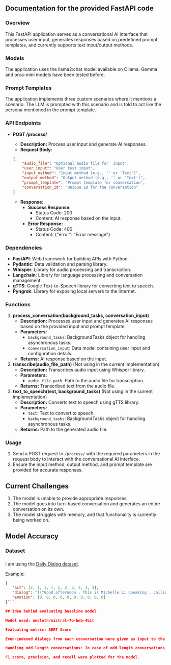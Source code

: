 ## Documentation for the provided FastAPI code

### Overview

This FastAPI application serves as a conversational AI interface that processes user input, generates responses based on predefined prompt templates, and currently supports text input/output methods.

### Models

The application uses the llama2:chat model available on Ollama. Gemma and orca-mini models have been tested before.

### Prompt Templates

The application implements three custom scenarios where it mentions a scenario. The LLM is prompted with this scenario and is told to act like the persona mentioned in the prompt template.

### API Endpoints

- **POST /process/**
   - **Description:** Process user input and generate AI responses.
   - **Request Body:**
   
   ```json
   {
       "audio_file": "Optional audio file for  input",
       "user_input": "User text input",
       "input_method": "Input method (e.g., '' or 'Text')",
       "output_method": "Output method (e.g., '' or 'Text')",
       "prompt_template": "Prompt template for conversation",
       "conversation_id": "Unique ID for the conversation"
   }
   ```
   
   - **Response:**
       - **Success Response:**
           - Status Code: 200
           - Content: AI response based on the input.
       - **Error Response:**
           - Status Code: 400
           - Content: {"error": "Error message"}

### Dependencies

- **FastAPI**: Web framework for building APIs with Python.
- **Pydantic**: Data validation and parsing library.
- **Whisper**: Library for audio processing and transcription.
- **Langchain**: Library for language processing and conversation management.
- **gTTS**: Google Text-to-Speech library for converting text to speech.
- **Pyngrok**: Library for exposing local servers to the internet.

### Functions

1. **process_conversation(background_tasks, conversation_input)**
   - **Description:** Processes user input and generates AI responses based on the provided input and prompt template.
   - **Parameters:**
       - `background_tasks`: BackgroundTasks object for handling asynchronous tasks.
       - `conversation_input`: Data model containing user input and configuration details.
   - **Returns:** AI response based on the input.
2. **transcribe(audio_file_path)** (Not using in the current implementation)
   - **Description:** Transcribes audio input using Whisper library.
   - **Parameters:**
       - `audio_file_path`: Path to the audio file for transcription.
   - **Returns:** Transcribed text from the audio file.
3. **text_to_speech(text, background_tasks)** (Not using in the current implementation)
   - **Description:** Converts text to speech using gTTS library.
   - **Parameters:**
       - `text`: Text to convert to speech.
       - `background_tasks`: BackgroundTasks object for handling asynchronous tasks.
   - **Returns:** Path to the generated audio file.

### Usage

1. Send a POST request to `/process/` with the required parameters in the request body to interact with the conversational AI interface.
2. Ensure the input method, output method, and prompt template are provided for accurate responses.

## Current Challenges

1. The model is unable to provide appropriate responses.
2. The model goes into turn-based conversation and generates an entire conversation on its own.
3. The model struggles with memory, and that functionality is currently being worked on.

## Model Accuracy

### Dataset
###
I am using the [Daily Dialog dataset](https://huggingface.co/datasets/daily_dialog).

Example:
```json
{
   "act": [2, 1, 1, 1, 1, 2, 3, 2, 3, 4],
   "dialog": "[\"Good afternoon . This is Michelle Li speaking , calling on behalf of IBA . Is Mr Meng available at all ? \", \" This is Mr Meng ...",
   "emotion": [0, 0, 0, 0, 0, 0, 0, 0, 0, 0]
}```

## Idea behind evaluating baseline model

Model used: unsloth/mistral-7b-bnb-4bit

Evaluating metric: BERT Score

Even-indexed dialogs from each conversation were given as input to the LLM model, and the odd-indexed dialog was given as the target. The model was evaluated on the BERT score of the generated text and the target text. The model was evaluated on 50 such conversations, and the BERT score was calculated.

Handling odd-length conversations: In case of odd-length conversations, the last dialog was removed, and the model was evaluated on the remaining dialogs.

F1 score, precision, and recall were plotted for the model.
